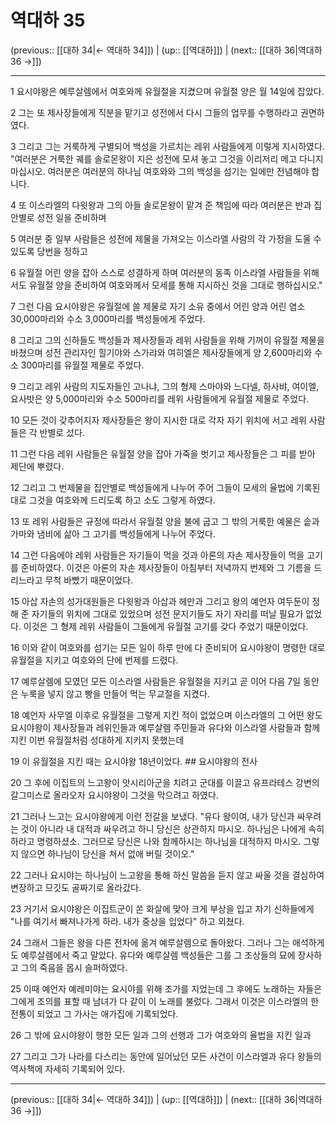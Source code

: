 # 역대하 35

(previous:: [[대하 34|← 역대하 34]]) | (up:: [[역대하]]) | (next:: [[대하 36|역대하 36 →]])

***




1 
요시야왕은 예루살렘에서 여호와께 유월절을 지켰으며 유월절 양은 월 14일에 잡았다. 



2 
그는 또 제사장들에게 직분을 맡기고 성전에서 다시 그들의 업무를 수행하라고 권면하였다. 



3 
그리고 그는 거룩하게 구별되어 백성을 가르치는 레위 사람들에게 이렇게 지시하였다. "여러분은 거룩한 궤를 솔로몬왕이 지은 성전에 모셔 놓고 그것을 이리저리 메고 다니지 마십시오. 여러분은 여러분의 하나님 여호와와 그의 백성을 섬기는 일에만 전념해야 합니다. 



4 
또 이스라엘의 다윗왕과 그의 아들 솔로몬왕이 맡겨 준 책임에 따라 여러분은 반과 집안별로 성전 일을 준비하며 



5 
여러분 중 일부 사람들은 성전에 제물을 가져오는 이스라엘 사람의 각 가정을 도울 수 있도록 당번을 정하고 



6 
유월절 어린 양을 잡아 스스로 성결하게 하며 여러분의 동족 이스라엘 사람들을 위해서도 유월절 양을 준비하여 여호와께서 모세를 통해 지시하신 것을 그대로 행하십시오." 



7 
그런 다음 요시야왕은 유월절에 쓸 제물로 자기 소유 중에서 어린 양과 어린 염소 30,000마리와 수소 3,000마리를 백성들에게 주었다. 



8 
그리고 그의 신하들도 백성들과 제사장들과 레위 사람들을 위해 기꺼이 유월절 제물을 바쳤으며 성전 관리자인 힐기야와 스가랴와 여히엘은 제사장들에게 양 2,600마리와 수소 300마리를 유월절 제물로 주었다. 



9 
그리고 레위 사람의 지도자들인 고나냐, 그의 형제 스마야와 느다넬, 하사뱌, 여이엘, 요사밧은 양 5,000마리와 수소 500마리를 레위 사람들에게 유월절 제물로 주었다. 



10 
모든 것이 갖추어지자 제사장들은 왕이 지시한 대로 각자 자기 위치에 서고 레위 사람들은 각 반별로 섰다. 



11 
그런 다음 레위 사람들은 유월절 양을 잡아 가죽을 벗기고 제사장들은 그 피를 받아 제단에 뿌렸다. 



12 
그리고 그 번제물을 집안별로 백성들에게 나누어 주어 그들이 모세의 율법에 기록된 대로 그것을 여호와께 드리도록 하고 소도 그렇게 하였다. 



13 
또 레위 사람들은 규정에 따라서 유월절 양을 불에 굽고 그 밖의 거룩한 예물은 솥과 가마와 냄비에 삶아 그 고기를 백성들에게 나누어 주었다. 



14 
그런 다음에야 레위 사람들은 자기들이 먹을 것과 아론의 자손 제사장들이 먹을 고기를 준비하였다. 이것은 아론의 자손 제사장들이 아침부터 저녁까지 번제와 그 기름을 드리느라고 무척 바빴기 때문이었다. 



15 
아삽 자손의 성가대원들은 다윗왕과 아삽과 헤만과 그리고 왕의 예언자 여두둔이 정해 준 자기들의 위치에 그대로 있었으며 성전 문지기들도 자기 자리를 떠날 필요가 없었다. 이것은 그 형제 레위 사람들이 그들에게 유월절 고기를 갖다 주었기 때문이었다. 



16 
이와 같이 여호와를 섬기는 모든 일이 하루 만에 다 준비되어 요시야왕이 명령한 대로 유월절을 지키고 여호와의 단에 번제를 드렸다. 



17 
예루살렘에 모였던 모든 이스라엘 사람들은 유월절을 지키고 곧 이어 다음 7일 동안은 누룩을 넣지 않고 빵을 만들어 먹는 무교절을 지켰다. 



18 
예언자 사무엘 이후로 유월절을 그렇게 지킨 적이 없었으며 이스라엘의 그 어떤 왕도 요시야왕이 제사장들과 레위인들과 예루살렘 주민들과 유다와 이스라엘 사람들과 함께 지킨 이번 유월절처럼 성대하게 지키지 못했는데 



19 
이 유월절을 지킨 때는 요시야왕 18년이었다. ## 요시야왕의 전사 



20 
그 후에 이집트의 느고왕이 앗시리아군을 치려고 군대를 이끌고 유프라테스 강변의 갈그미스로 올라오자 요시야왕이 그것을 막으려고 하였다. 



21 
그러나 느고는 요시야왕에게 이런 전갈을 보냈다. "유다 왕이여, 내가 당신과 싸우려는 것이 아니라 내 대적과 싸우려고 하니 당신은 상관하지 마시오. 하나님은 나에게 속히 하라고 명령하셨소. 그러므로 당신은 나와 함께하시는 하나님을 대적하지 마시오. 그렇지 않으면 하나님이 당신을 쳐서 없애 버릴 것이오." 



22 
그러나 요시야는 하나님이 느고왕을 통해 하신 말씀을 듣지 않고 싸울 것을 결심하여 변장하고 므깃도 골짜기로 올라갔다. 



23 
거기서 요시야왕은 이집트군이 쏜 화살에 맞아 크게 부상을 입고 자기 신하들에게 "나를 여기서 빠져나가게 하라. 내가 중상을 입었다" 하고 외쳤다. 



24 
그래서 그들은 왕을 다른 전차에 옮겨 예루살렘으로 돌아왔다. 그러나 그는 애석하게도 예루살렘에서 죽고 말았다. 유다와 예루살렘 백성들은 그를 그 조상들의 묘에 장사하고 그의 죽음을 몹시 슬퍼하였다. 



25 
이때 예언자 예레미야는 요시야를 위해 조가를 지었는데 그 후에도 노래하는 자들은 그에게 조의를 표할 때 남녀가 다 같이 이 노래를 불렀다. 그래서 이것은 이스라엘의 한 전통이 되었고 그 가사는 애가집에 기록되었다. 



26 
그 밖에 요시야왕이 행한 모든 일과 그의 선행과 그가 여호와의 율법을 지킨 일과 



27 
그리고 그가 나라를 다스리는 동안에 일어났던 모든 사건이 이스라엘과 유다 왕들의 역사책에 자세히 기록되어 있다.

***

(previous:: [[대하 34|← 역대하 34]]) | (up:: [[역대하]]) | (next:: [[대하 36|역대하 36 →]])

